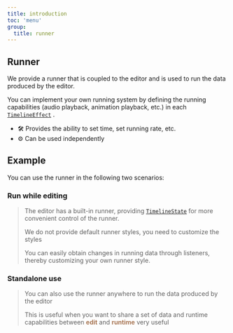 ```yaml
---
title: introduction
toc: 'menu'
group:
  title: runner
---
```


## Runner

We provide a runner that is coupled to the editor and is used to run the data produced by the editor.

You can implement your own running system by defining the running capabilities (audio playback, animation playback, etc.) in each <code><a href="/data#timelineeffect">TimelineEffect</a></code> .

+ 🛠 Provides the ability to set time, set running rate, etc.
+ ⚙️ Can be used independently


## Example

You can use the runner in the following two scenarios:

### Run while editing
> The editor has a built-in runner, providing <code><a href="/data#timelinestate">TimelineState</a></code> for more convenient control of the runner.
>
> We do not provide default runner styles, you need to customize the styles
>
> You can easily obtain changes in running data through listeners, thereby customizing your own runner style.

<code src="./engine-basic/index.tsx"></code>

### Standalone use

> You can also use the runner anywhere to run the data produced by the editor
>
> This is useful when you want to share a set of data and runtime capabilities between <b style="color: #a87654">edit</b> and <b style="color: #a87654">runtime</b> very useful

<code src="./engine-standalone/index.tsx"></code>
